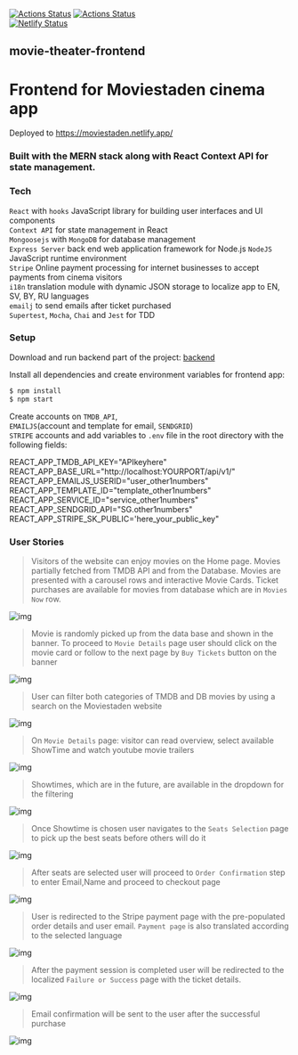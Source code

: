
[![Actions Status](https://github.com/kosmolet/movie-theater-frontend/workflows/Cinema%20frontend/badge.svg?branch=main)](https://github.com/kosmolet/movie-theater-frontend/actions) [![Actions Status](https://github.com/kosmolet/movie-theater-frontend/workflows/Run%20Lint/badge.svg?branch=main)](https://github.com/kosmolet/movie-theater-frontend/actions)    
  [![Netlify Status](https://api.netlify.com/api/v1/badges/4fe9ed6a-931f-415c-ad69-3d2a239af4a7/deploy-status)](https://app.netlify.com/sites/moviestaden/deploys)  
## movie-theater-frontend  

# Frontend for Moviestaden cinema app  

Deployed to https://moviestaden.netlify.app/  

### Built with the MERN stack along with React Context API for state management.


### Tech
`React` with `hooks` JavaScript library for building user interfaces and UI components    
`Context API` for state management in React  
`Mongoosejs` with `MongoDB` for database management   
`Express Server` back end web application framework for Node.js
`NodeJS` JavaScript runtime environment  
`Stripe` Online payment processing for internet businesses to accept payments from cinema visitors  
`i18n` translation module with dynamic JSON storage to localize app to EN, SV, BY, RU languages  
`emailj` to send emails after ticket purchased  
`Supertest`, `Mocha`, `Chai` and `Jest` for TDD  


### Setup  
Download and run backend part of the project: [backend](https://github.com/kosmolet/movie-theater-backend)

Install all dependencies and create environment variables for frontend app:  
```sh
$ npm install
$ npm start
```
Create accounts on `TMDB_API`,  
`EMAILJS`(account and template for email, `SENDGRID`)  
`STRIPE` accounts
and add variables to `.env` file in the root directory with the following fields:  

REACT_APP_TMDB_API_KEY="APIkeyhere"  
REACT_APP_BASE_URL="http://localhost:YOURPORT/api/v1/"  
REACT_APP_EMAILJS_USERID="user_other1numbers"  
REACT_APP_TEMPLATE_ID="template_other1numbers"  
REACT_APP_SERVICE_ID="service_other1numbers"  
REACT_APP_SENDGRID_API="SG.other1numbers"  
REACT_APP_STRIPE_SK_PUBLIC='here_your_public_key"  

### User Stories


> Visitors of the website can enjoy movies on the Home page. Movies partially fetched from TMDB API and from the Database. Movies are presented with a carousel rows and 
> interactive Movie Cards. Ticket purchases are available for movies from database which are in `Movies Now` row.   

![img](https://res.cloudinary.com/dnkftif1n/image/upload/v1606780803/readmeMoviestaden/0mc_noeqeu.jpg)  

 > Movie is randomly picked up from the data base and shown in the banner. To proceed to `Movie Details` page user should click on the movie card or follow to the next page by `Buy Tickets` button on the banner  
 
![img](https://res.cloudinary.com/dnkftif1n/image/upload/v1606780803/readmeMoviestaden/1mc_iedvik.jpg)    

> User can filter both categories of TMDB and DB movies by using a search on the Moviestaden website

![img](https://res.cloudinary.com/dnkftif1n/image/upload/v1606781239/readmeMoviestaden/3ms_xlshyb.jpg)  

> On `Movie Details` page: visitor can read overview, select available ShowTime and watch youtube movie trailers

![img](https://res.cloudinary.com/dnkftif1n/image/upload/v1606780803/readmeMoviestaden/3msb_yfyoes.jpg) 

> Showtimes, which are in the future, are available in the dropdown for the filtering  

![img](https://res.cloudinary.com/dnkftif1n/image/upload/v1606780803/readmeMoviestaden/4ms_cdu0oz.jpg)  

> Once Showtime is chosen user navigates to the `Seats Selection` page to pick up the best seats before others will do it  

![img](https://res.cloudinary.com/dnkftif1n/image/upload/v1606780803/readmeMoviestaden/5ms_lgm4ow.jpg)  

> After seats are selected user will proceed to `Order Confirmation` step to enter Email,Name and proceed to checkout page  

![img](https://res.cloudinary.com/dnkftif1n/image/upload/v1606780804/readmeMoviestaden/6ms_muafia.jpg)   

> User is redirected to the Stripe payment page with the pre-populated order details and user email. `Payment page` is also translated according to the selected language  

![img](https://res.cloudinary.com/dnkftif1n/image/upload/v1606781862/readmeMoviestaden/pay_uotzzw.jpg)  

> After the payment session is completed user will be redirected to the localized `Failure or Success` page with the ticket details. 

![img](https://res.cloudinary.com/dnkftif1n/image/upload/v1606780803/readmeMoviestaden/7ms_tnbrwc.jpg)

> Email confirmation will be sent to the user after the successful purchase  

![img](https://res.cloudinary.com/dnkftif1n/image/upload/v1606782238/readmeMoviestaden/email_xur1jn.jpg)

